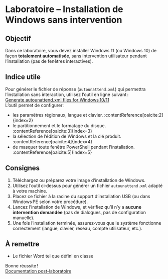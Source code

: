# Laboratoire – Installation de Windows sans intervention  
## Objectif  
Dans ce laboratoire, vous devez installer Windows 11 (ou Windows 10) de façon **totalement automatisée**, sans intervention utilisateur pendant l’installation (pas de fenêtres interactives).  
## Indice utile  
Pour générer le fichier de réponse (`autounattend.xml`) qui permettra l’installation sans interaction, utilisez l’outil en ligne suivant :  
[Generate autounattend.xml files for Windows 10/11](https://schneegans.de/windows/unattend-generator/)  
L’outil permet de configurer :  
- les paramètres régionaux, langue et clavier. :contentReference[oaicite:2]{index=2}  
- le partitionnement et le formatage du disque. :contentReference[oaicite:3]{index=3}  
- la sélection de l’édition de Windows et la clé produit. :contentReference[oaicite:4]{index=4}  
- de masquer toute fenêtre PowerShell pendant l’installation. :contentReference[oaicite:5]{index=5}  
## Consignes  
1. Téléchargez ou préparez votre image d’installation de Windows.  
2. Utilisez l’outil ci‑dessus pour générer un fichier `autounattend.xml` adapté à votre machine.  
3. Placez ce fichier à la racine du support d’installation USB (ou dans Windows PE selon votre procédure).  
4. Lancez l’installation de Windows, et vérifiez qu’il n’y a **aucune intervention demandée** (pas de dialogues, pas de configuration manuelle).  
5. Une fois l’installation terminée, assurez‑vous que le système fonctionne correctement (langue, clavier, réseau, compte utilisateur, etc.).  
## À remettre  
- Le fichier Word tel que défini en classe 

Bonne réussite !  
 [Documentation post-laboratoire](https://www.it-connect.fr/windows-11-personnaliser-installation-avec-fichier-de-reponse/)  

